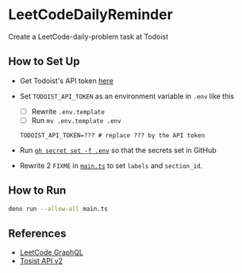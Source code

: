 # LeetCodeDailyReminder

Create a LeetCode-daily-problem task at Todoist

## How to Set Up

- Get Todoist's API token [here](https://todoist.com/app/settings/integrations)
- Set `TODOIST_API_TOKEN` as an environment variable in `.env` like this
  - [ ] Rewrite `.env.template`
  - [ ] Run `mv .env.template .env`

  ```text
  TODOIST_API_TOKEN=??? # replace ??? by the API token
  ```

- Run [`gh secret set -f .env`](https://cli.github.com/manual/gh_secret_set) so that the secrets set in GitHub
- Rewrite 2 `FIXME` in [`main.ts`](main.ts) to set `labels` and `section_id`.

## How to Run

```bash
deno run --allow-all main.ts
```

## References

- [LeetCode GraphQL](https://jerrynsh.com/how-i-sync-daily-leetcoding-challenge-to-todoist/)
- [Tosist API v2](https://www.npmjs.com/package/@doist/todoist-api-typescript)
